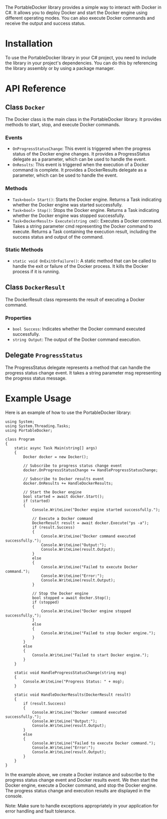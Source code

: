The PortableDocker library provides a simple way to interact with Docker in C#. It allows you to deploy Docker and start the Docker engine using different operating modes. You can also execute Docker commands and receive the output and success status.

# Installation
To use the PortableDocker library in your C# project, you need to include the library in your project's dependencies. You can do this by referencing the library assembly or by using a package manager.

# API Reference

## Class `Docker`

The Docker class is the main class in the PortableDocker library. It provides methods to start, stop, and execute Docker commands.

### Events
- `OnProgressStatusChange`: This event is triggered when the progress status of the Docker engine changes. It provides a ProgressStatus delegate as a parameter, which can be used to handle the event.
- `OnResults`: This event is triggered when the execution of a Docker command is complete. It provides a DockerResults delegate as a parameter, which can be used to handle the event.
### Methods
- `Task<bool> Start()`: Starts the Docker engine. Returns a Task<bool> indicating whether the Docker engine was started successfully.
- `Task<bool> Stop()`: Stops the Docker engine. Returns a Task<bool> indicating whether the Docker engine was stopped successfully.
- `Task<DockerResult> Execute(string cmd)`: Executes a Docker command. Takes a string parameter cmd representing the Docker command to execute. Returns a Task<DockerResult> containing the execution result, including the success status and output of the command.
### Static Methods
- `static void OnExitOrFailure()`: A static method that can be called to handle the exit or failure of the Docker process. It kills the Docker process if it is running.

## Class `DockerResult`

The DockerResult class represents the result of executing a Docker command.

### Properties
- `bool Success`: Indicates whether the Docker command executed successfully.
- `string Output`: The output of the Docker command execution.

## Delegate `ProgressStatus`

The ProgressStatus delegate represents a method that can handle the progress status change event. It takes a string parameter msg representing the progress status message.

# Example Usage

Here is an example of how to use the PortableDocker library:

```
using System;
using System.Threading.Tasks;
using PortableDocker;

class Program
{
    static async Task Main(string[] args)
    {
        Docker docker = new Docker();

        // Subscribe to progress status change event
        docker.OnProgressStatusChange += HandleProgressStatusChange;

        // Subscribe to Docker results event
        docker.OnResults += HandleDockerResults;

        // Start the Docker engine
        bool started = await docker.Start();
        if (started)
        {
            Console.WriteLine("Docker engine started successfully.");

            // Execute a Docker command
            DockerResult result = await docker.Execute("ps -a");
            if (result.Success)
            {
                Console.WriteLine("Docker command executed successfully.");
                Console.WriteLine("Output:");
                Console.WriteLine(result.Output);
            }
            else
            {
                Console.WriteLine("Failed to execute Docker command.");
                Console.WriteLine("Error:");
                Console.WriteLine(result.Output);
            }

            // Stop the Docker engine
            bool stopped = await docker.Stop();
            if (stopped)
            {
                Console.WriteLine("Docker engine stopped successfully.");
            }
            else
            {
                Console.WriteLine("Failed to stop Docker engine.");
            }
        }
        else
        {
            Console.WriteLine("Failed to start Docker engine.");
        }
    }

    static void HandleProgressStatusChange(string msg)
    {
        Console.WriteLine("Progress Status: " + msg);
    }

    static void HandleDockerResults(DockerResult result)
    {
        if (result.Success)
        {
            Console.WriteLine("Docker command executed successfully.");
            Console.WriteLine("Output:");
            Console.WriteLine(result.Output);
        }
        else
        {
            Console.WriteLine("Failed to execute Docker command.");
            Console.WriteLine("Error:");
            Console.WriteLine(result.Output);
        }
    }
}
```

In the example above, we create a Docker instance and subscribe to the progress status change event and Docker results event. We then start the Docker engine, execute a Docker command, and stop the Docker engine. The progress status change and execution results are displayed in the console.

Note: Make sure to handle exceptions appropriately in your application for error handling and fault tolerance.